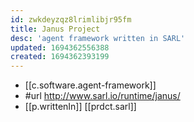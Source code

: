 ```yaml
---
id: zwkdeyzqz8lrimlibjr95fm
title: Janus Project
desc: 'agent framework written in SARL'
updated: 1694362556388
created: 1694362393199
---
```


- [[c.software.agent-framework]]
- #url http://www.sarl.io/runtime/janus/
- [[p.writtenIn]] [[prdct.sarl]]